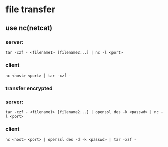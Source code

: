 # file transfer

## use nc(netcat)
### server:
```shell
tar -czf - <filename1> [filename2...] | nc -l <port>
```

### client
```shell
nc <host> <port> | tar -xzf - 
```

### transfer encrypted
### server:
```shell
tar -czf - <filename1> [filename2...] | openssl des -k <passwd> | nc -l <port>
```

### client
```shell
nc <host> <port> | openssl des -d -k <passwd> | tar -xzf - 
```


